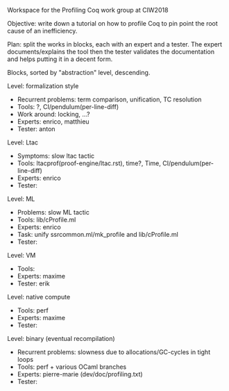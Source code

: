 Workspace for the Profiling Coq work group at CIW2018

Objective: write down a tutorial on how to profile Coq to pin point the root cause of an inefficiency.

Plan: split the works in blocks, each with an expert and a tester. The expert documents/explains the tool then the tester validates the documentation and helps putting it in a decent form.


Blocks, sorted by "abstraction" level, descending.

Level: formalization style
- Recurrent problems: term comparison, unification, TC resolution
- Tools: ?, CI/pendulum(per-line-diff)
- Work around: locking, ...?
- Experts: enrico, matthieu
- Tester: anton

Level: Ltac
- Symptoms: slow ltac tactic
- Tools: ltacprof(proof-engine/ltac.rst), time?, Time, CI/pendulum(per-line-diff)
- Experts: enrico
- Tester:

Level: ML
- Problems: slow ML tactic
- Tools: lib/cProfile.ml
- Experts: enrico
- Task: unify ssrcommon.ml/mk_profile and lib/cProfile.ml
- Tester:

Level: VM
- Tools:
- Experts: maxime
- Tester: erik

Level: native compute
- Tools: perf
- Experts: maxime
- Tester:

Level: binary (eventual recompilation)
- Recurrent problems: slowness due to allocations/GC-cycles in tight loops
- Tools: perf + various OCaml branches
- Experts: pierre-marie (dev/doc/profiling.txt)
- Tester: